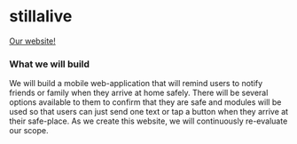 # stillalive

[Our website!](stillalive.me)

### What we will build
We will build a mobile web-application that will remind users to notify friends or family when they arrive at home safely. There will be several options available to them to confirm that they are safe and modules will be used so that users can just send one text or tap a button when they arrive at their safe-place. As we create this website, we will continuously re-evaluate our scope.
